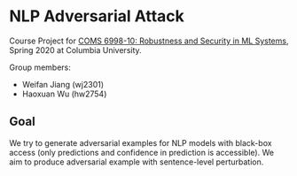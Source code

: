 # NLP Adversarial Attack

Course Project for [COMS 6998-10: Robustness and Security in ML Systems](http://www.cs.columbia.edu/~junfeng/20sp-e6998/), Spring 2020 at Columbia University.

Group members:
- Weifan Jiang (wj2301)
- Haoxuan Wu (hw2754)

## Goal

We try to generate adversarial examples for NLP models with black-box access (only predictions and confidence in prediction is accessible). We aim to produce adversarial example with sentence-level perturbation.
